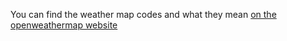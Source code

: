 You can find the weather map codes and what they mean [on the openweathermap website](https://openweathermap.org/weather-conditions)
